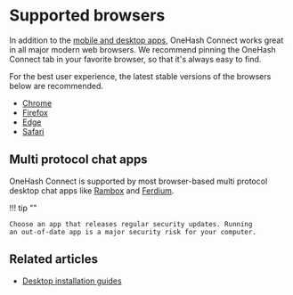 # Supported browsers

In addition to the [mobile and desktop apps](https://zulip.com/apps/),
OneHash Connect works great in all major modern web browsers. We recommend
pinning the OneHash Connect tab in your favorite browser, so that it's always
easy to find.

For the best user experience, the latest stable versions of the
browsers below are recommended.

* [Chrome](https://www.google.com/chrome/)
* [Firefox](https://mozilla.org/en-US/firefox/browsers/)
* [Edge](https://microsoft.com/en-us/edge/)
* [Safari](https://apple.com/safari/)

## Multi protocol chat apps

OneHash Connect is supported by most browser-based multi protocol desktop chat apps like
[Rambox](https://rambox.pro) and [Ferdium](https://ferdium.org/).

!!! tip ""

    Choose an app that releases regular security updates. Running
    an out-of-date app is a major security risk for your computer.

## Related articles

* [Desktop installation guides](/help/desktop-app-install-guide)
